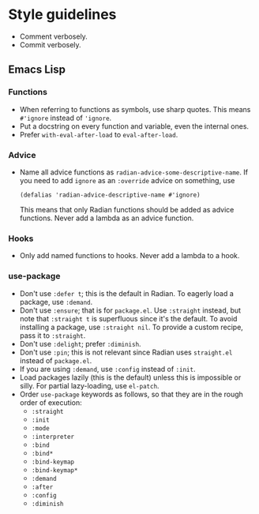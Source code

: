 # Style guidelines

* Comment verbosely.
* Commit verbosely.

## Emacs Lisp

### Functions

* When referring to functions as symbols, use sharp quotes. This means
  `#'ignore` instead of `'ignore`.
* Put a docstring on every function and variable, even the internal
  ones.
* Prefer `with-eval-after-load` to `eval-after-load`.

### Advice

* Name all advice functions as `radian-advice-some-descriptive-name`.
  If you need to add `ignore` as an `:override` advice on something,
  use

      (defalias 'radian-advice-descriptive-name #'ignore)

  This means that only Radian functions should be added as advice
  functions. Never add a lambda as an advice function.

### Hooks

* Only add named functions to hooks. Never add a lambda to a hook.

### use-package

* Don't use `:defer t`; this is the default in Radian. To eagerly load
  a package, use `:demand`.
* Don't use `:ensure`; that is for `package.el`. Use `:straight`
  instead, but note that `:straight t` is superfluous since it's the
  default. To avoid installing a package, use `:straight nil`. To
  provide a custom recipe, pass it to `:straight`.
* Don't use `:delight`; prefer `:diminish`.
* Don't use `:pin`; this is not relevant since Radian uses
  `straight.el` instead of `package.el`.
* If you are using `:demand`, use `:config` instead of `:init`.
* Load packages lazily (this is the default) unless this is impossible
  or silly. For partial lazy-loading, use `el-patch`.
* Order `use-package` keywords as follows, so that they are in the
  rough order of execution:
    * `:straight`
    * `:init`
    * `:mode`
    * `:interpreter`
    * `:bind`
    * `:bind*`
    * `:bind-keymap`
    * `:bind-keymap*`
    * `:demand`
    * `:after`
    * `:config`
    * `:diminish`
